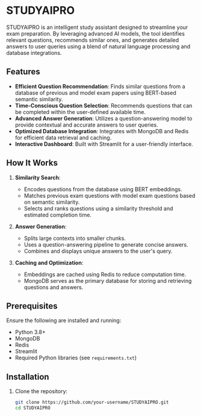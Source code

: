 # STUDYAIPRO

STUDYAIPRO is an intelligent study assistant designed to streamline your exam preparation. By leveraging advanced AI models, the tool identifies relevant questions, recommends similar ones, and generates detailed answers to user queries using a blend of natural language processing and database integrations.

## Features

- **Efficient Question Recommendation**: Finds similar questions from a database of previous and model exam papers using BERT-based semantic similarity.
- **Time-Conscious Question Selection**: Recommends questions that can be completed within the user-defined available time.
- **Advanced Answer Generation**: Utilizes a question-answering model to provide contextual and accurate answers to user queries.
- **Optimized Database Integration**: Integrates with MongoDB and Redis for efficient data retrieval and caching.
- **Interactive Dashboard**: Built with Streamlit for a user-friendly interface.

## How It Works

1. **Similarity Search**:
   - Encodes questions from the database using BERT embeddings.
   - Matches previous exam questions with model exam questions based on semantic similarity.
   - Selects and ranks questions using a similarity threshold and estimated completion time.

2. **Answer Generation**:
   - Splits large contexts into smaller chunks.
   - Uses a question-answering pipeline to generate concise answers.
   - Combines and displays unique answers to the user's query.

3. **Caching and Optimization**:
   - Embeddings are cached using Redis to reduce computation time.
   - MongoDB serves as the primary database for storing and retrieving questions and answers.

## Prerequisites

Ensure the following are installed and running:

- Python 3.8+
- MongoDB
- Redis
- Streamlit
- Required Python libraries (see `requirements.txt`)

## Installation

1. Clone the repository:
   ```bash
   git clone https://github.com/your-username/STUDYAIPRO.git
   cd STUDYAIPRO

